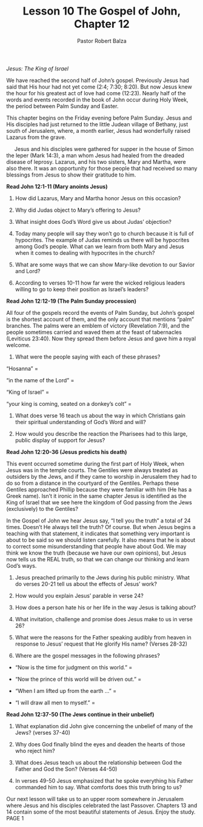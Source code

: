 ﻿---
weight: 10
title: Lesson 10 The Gospel of John, Chapter 12
author: Pastor Robert Balza
instructor: Pastor Balza
tags: 
--- 

*Jesus: The King of Israel*

We have reached the second half of John’s gospel. Previously Jesus had said that His hour had not yet come (2:4; 7:30; 8:20). But now Jesus knew the hour for his greatest act of love had come (12:23). Nearly half of the words and events recorded in the book of John occur during Holy Week, the period between Palm Sunday and Easter. 

This chapter begins on the Friday evening before Palm Sunday. Jesus and His disciples had just returned to the little Judean village of Bethany, just south of Jerusalem, where, a month earlier, Jesus had wonderfully raised Lazarus from the grave.

`	`Jesus and his disciples were gathered for supper in the house of Simon the leper (Mark 14:3), a man whom Jesus had healed from the dreaded disease of leprosy. Lazarus, and his two sisters, Mary and Martha, were also there. It was an opportunity for those people that had received so many blessings from Jesus to show their gratitude to him. 

**Read John 12:1-11 (Mary anoints Jesus)**

1. How did Lazarus, Mary and Martha honor Jesus on this occasion?





1. Why did Judas object to Mary’s offering to Jesus?




1. What insight does God’s Word give us about Judas’ objection?





1. Today many people will say they won’t go to church because it is full of hypocrites. The example of Judas reminds us there will be hypocrites among God’s people. What can we learn from both Mary and Jesus when it comes to dealing with hypocrites in the church?






1. What are some ways that we can show Mary-like devotion to our Savior and Lord?




1. According to verses 10-11 how far were the wicked religious leaders willing to go to keep their position as Israel’s leaders?





**Read John 12:12-19 (The Palm Sunday procession)**

All four of the gospels record the events of Palm Sunday, but John’s gospel is the shortest account of them, and the only account that mentions “palm” branches. The palms were an emblem of victory (Revelation 7:9), and the people sometimes carried and waved them at the feast of tabernacles (Leviticus 23:40). Now they spread them before Jesus and gave him a royal welcome. 

1. What were the people saying with each of these phrases?

“Hosanna” = 


“in the name of the Lord” = 



“King of Israel” = 



“your king is coming, seated on a donkey’s colt” = 




1. What does verse 16 teach us about the way in which Christians gain their spiritual understanding of God’s Word and will?






1. How would you describe the reaction the Pharisees had to this large, public display of support for Jesus?





**Read John 12:20-36 (Jesus predicts his death)**

This event occurred sometime during the first part of Holy Week, when Jesus was in the temple courts. The Gentiles were always treated as outsiders by the Jews, and if they came to worship in Jerusalem they had to do so from a distance in the courtyard of the Gentiles. Perhaps these Gentiles approached Phillip because they were familiar with him (He has a Greek name). Isn’t it ironic in the same chapter Jesus is identified as the King of Israel that we see here the kingdom of God passing from the Jews (exclusively) to the Gentiles?

In the Gospel of John we hear Jesus say, “I tell you the truth” a total of 24 times. Doesn’t He always tell the truth? Of course. But when Jesus begins a teaching with that statement, it indicates that something very important is about to be said so we should listen carefully. It also means that he is about to correct some misunderstanding that people have about God. We may think we know the truth (because we have our own opinions), but Jesus now tells us the REAL truth, so that we can change our thinking and learn God’s ways. 

1. Jesus preached primarily to the Jews during his public ministry. What do verses 20-21 tell us about the effects of Jesus’ work?





1. How would you explain Jesus’ parable in verse 24?







1. How does a person hate his or her life in the way Jesus is talking about?







1. What invitation, challenge and promise does Jesus make to us in verse 26?






1. What were the reasons for the Father speaking audibly from heaven in response to Jesus’ request that He glorify His name? (Verses 28-32)







1. Where are the gospel messages in the following phrases?

- “Now is the time for judgment on this world.” = 


- “Now the prince of this world will be driven out.” = 


- “When I am lifted up from the earth …” = 


- “I will draw all men to myself.” = 



**Read John 12:37-50 (The Jews continue in their unbelief)**

1. What explanation did John give concerning the unbelief of many of the Jews? (verses 37-40)





1. Why does God finally blind the eyes and deaden the hearts of those who reject him?






1. What does Jesus teach us about the relationship between God the Father and God the Son? (Verses 44-50)






1. In verses 49-50 Jesus emphasized that he spoke everything his Father commanded him to say. What comforts does this truth bring to us?






Our next lesson will take us to an upper room somewhere in Jerusalem where Jesus and his disciples celebrated the last Passover. Chapters 13 and 14 contain some of the most beautiful statements of Jesus. Enjoy the study. 
` `PAGE 1

